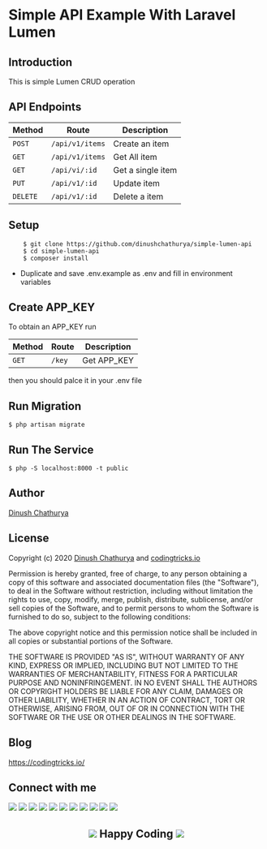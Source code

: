 # Simple API Example With Laravel Lumen

## Introduction
This is simple Lumen CRUD operation

## API Endpoints
Method | Route | Description
--- | --- | ---
`POST` | `/api/v1/items` | Create an item
`GET` | `/api/v1/items` | Get All item
`GET` | `/api/vi/:id` | Get a single item
`PUT` | `/api/v1/:id` | Update item
`DELETE` | `/api/v1/:id` | Delete a item

## Setup
 
```
    $ git clone https://github.com/dinushchathurya/simple-lumen-api
    $ cd simple-lumen-api
    $ composer install
```
  - Duplicate and save .env.example as .env and fill in environment variables

## Create APP_KEY 

To obtain an APP_KEY run 

Method | Route | Description
--- | --- | ---
`GET` | `/key` | Get APP_KEY

then you should palce it in your .env file

## Run Migration

```
$ php artisan migrate
```

## Run The Service
```
$ php -S localhost:8000 -t public
```

## Author
[Dinush Chathurya](https://dinushchathurya.github.io/)

## License

Copyright (c) 2020 <a href="https://dinushchathurya.github.io/">Dinush Chathurya</a> and <a href="https://codingtricks.io/">codingtricks.io</a>

Permission is hereby granted, free of charge, to any person obtaining
a copy of this software and associated documentation files (the
"Software"), to deal in the Software without restriction, including
without limitation the rights to use, copy, modify, merge, publish,
distribute, sublicense, and/or sell copies of the Software, and to
permit persons to whom the Software is furnished to do so, subject to
the following conditions:

The above copyright notice and this permission notice shall be
included in all copies or substantial portions of the Software.

THE SOFTWARE IS PROVIDED "AS IS", WITHOUT WARRANTY OF ANY KIND,
EXPRESS OR IMPLIED, INCLUDING BUT NOT LIMITED TO THE WARRANTIES OF
MERCHANTABILITY, FITNESS FOR A PARTICULAR PURPOSE AND
NONINFRINGEMENT. IN NO EVENT SHALL THE AUTHORS OR COPYRIGHT HOLDERS BE
LIABLE FOR ANY CLAIM, DAMAGES OR OTHER LIABILITY, WHETHER IN AN ACTION
OF CONTRACT, TORT OR OTHERWISE, ARISING FROM, OUT OF OR IN CONNECTION
WITH THE SOFTWARE OR THE USE OR OTHER DEALINGS IN THE SOFTWARE.

## Blog

https://codingtricks.io/

## Connect with me

[<img src="https://img.icons8.com/fluent/25/000000/facebook-new.png"/>](https://m.facebook.com/dinush.chathurya)
[<img src="https://img.icons8.com/fluent/25/000000/twitter.png"/>](https://twitter.com/DinushChathurya)
[<img src="https://img.icons8.com/color/25/000000/linkedin.png"/>](https://www.linkedin.com/in/dinushchathurya)
[<img src="https://img.icons8.com/fluent/25/000000/youtube-play.png"/>](https://www.youtube.com/channel/UCEByobwqWIcn7ujLG9TTDcQ)
[<img src="https://img.icons8.com/fluent/25/000000/domain.png"/>](https://dinushchathurya.github.io)
[<img src="https://img.icons8.com/color/25/000000/npm.png"/>](https://www.npmjs.com/~dinush)
[<img src="https://img.icons8.com/ios-filled/25/000000/laravel.png"/>](https://packagist.org/users/dinushchathurya/packages/)
[<img src="https://img.icons8.com/windows/25/000000/kaggle.png"/>](https://www.kaggle.com/dinushchathurya)
[<img src="https://img.icons8.com/ios-glyphs/25/000000/fm-radio.png"/>](https://dinushchathurya.github.io/radio)
[<img src="https://img.icons8.com/bubbles/25/000000/patreon.png"/>](https://www.patreon.com/dinushchathurya)
[<img src="https://img.icons8.com/color/25/000000/rss.png"/>](https://codingtricks.io/)

<p ><h2 align="center"><img src="https://img.icons8.com/officexs/16/000000/like.png"/> Happy<i class="fa fa-heart" style="color:red;"></i> Coding <img src="https://img.icons8.com/officexs/16/000000/like.png"/></h2></p>


